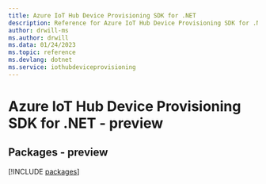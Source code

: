 ```yaml
---
title: Azure IoT Hub Device Provisioning SDK for .NET
description: Reference for Azure IoT Hub Device Provisioning SDK for .NET
author: drwill-ms
ms.author: drwill
ms.data: 01/24/2023
ms.topic: reference
ms.devlang: dotnet
ms.service: iothubdeviceprovisioning
---
```

# Azure IoT Hub Device Provisioning SDK for .NET - preview
## Packages - preview
[!INCLUDE [packages](iot-hub-device-provisioning-index.md)]